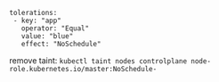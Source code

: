 ```
tolerations:
 - key: "app"
   operator: "Equal"
   value: "blue"
   effect: "NoSchedule"
```

remove taint:
`kubectl taint nodes controlplane node-role.kubernetes.io/master:NoSchedule-`